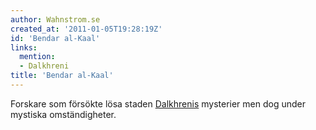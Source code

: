 ```yaml
---
author: Wahnstrom.se
created_at: '2011-01-05T19:28:19Z'
id: 'Bendar al-Kaal'
links:
  mention:
  - Dalkhreni
title: 'Bendar al-Kaal'
---
```


Forskare som försökte lösa staden [Dalkhrenis] mysterier men dog under mystiska omständigheter.

  [Dalkhrenis]: Dalkhreni